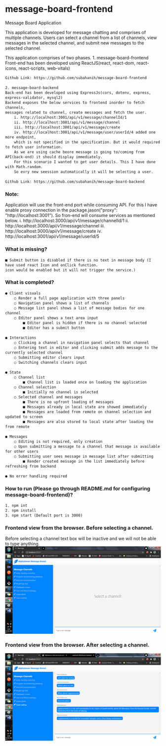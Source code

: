 # message-board-frontend
Message Board Application

This application is developed for message chatting and comprises of multiple channels.
Users can select a channel from a list of channels, view messages in the selected
channel, and submit new messages to the selected channel.

This application comprises of two phases.
    1. message-board-frontend
    Front-end has been developed using ReactJS(react, react-dom, react-icons, react-scripts, web-vitals)

    Github Link: https://github.com/subahanih/message-board-frontend

    2. message-board-backend
    Back-end has been developed using ExpressJs(cors, dotenv, express, express-validator, mysql2)
    Backend exposes the below services to frontend inorder to fetch channels, 
	messages related to channel, create messages and fetch the user.
        i. http://localhost:3001/api/v1/message/channelId/1
        ii. http://localhost:3001/api/v1/message/channel
        iii. http://localhost:3001/api/v1/message/create
        iv. http://localhost:3001/api/v1/message/user/userId/4 added one more endpoint, 
		which is not specified in the specification. But it would required to fetch user information. 
		As we are using cache beore message is going to/coming from API(back-end) it should display immediately. 
		For this scenario I wanted to get user details. This I have done with Math.random. 
		So evry new seession automatically it will be selecting a user.

    Github Link: https://github.com/subahanih/message-board-backend

### Note:
Application will use the front-end port while consuming API. 
For this I have enable proxy connection in the package.jason("proxy": "http://localhost:3001"). 
So fron-end will consume services as mentioned below.
    i. http://localhost:3000/api/v1/message/channelId/1
    ii. http://localhost:3000/api/v1/message/channel
    iii. http://localhost:3000/api/v1/message/create
    iv. http://localhost:3001/api/v1/message/userId/5

### What is missing?
    ■ Submit button is disabled if there is no text in message body (I have used react Icon and onClick function. 
	icon would be enabled but it will not trigger the service.)

### What is completed?
    ● Client visuals
        ○ Render a full page application with three panels
        ○ Navigation panel shows a list of channels
        ○ Message list panel shows a list of message bodies for one channel
        ○ Editor panel shows a text area input
            ■ Editor panel is hidden if there is no channel selected
            ■ Editor has a submit button

    ● Interactions
        ○ Clicking a channel in navigation panel selects that channel
        ○ Entering text in editor and clicking submit adds message to the currently selected channel
        ○ Submitting editor clears input
        ○ Switching channels clears input

    ● State
        ○ Channel list
            ■ Channel list is loaded once on loading the application
        ○ Channel selection
            ■ Initially no channel is selected
        ○ Selected channel and messages
            ■ There is no upfront loading of messages
            ■ Messages already in local state are showed immediately
            ■ Messages are loaded from remote on channel selection and updated to screen
            ■ Messages are also stored to local state after loading the from remote
    
    ● Messages
        ○ Editing is not required, only creation
        ○ Upon submitting a message to a channel that message is available for other users
        ○ Submitting user sees message in message list after submitting
            ■ Render created message in the list immediately before refreshing from backend

    ● No error handling required

### How to run (Please go through README.md for configuring message-board-frontend)?
    1. npm int
    2. npm install
    3. npm start (Default port is 3000)

### Frontend view from the browser. Before selecting a channel.
Before selecting a channel text box will be inactive and we will not be able to type anything.
![](screenshots/message-board-inital-screen.png)

### Frontend view from the browser. After selecting a channel.
![](screenshots/message-board-channel-selected.png)
